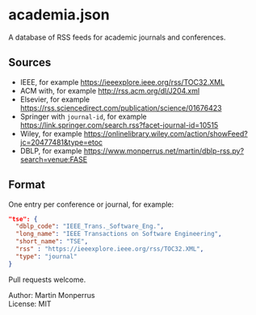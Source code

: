 # academia.json

A database of RSS feeds for academic journals and conferences.

## Sources

* IEEE, for example <https://ieeexplore.ieee.org/rss/TOC32.XML> 
* ACM with, for example <http://rss.acm.org/dl/J204.xml>
* Elsevier, for example <https://rss.sciencedirect.com/publication/science/01676423>
* Springer with `journal-id`, for example <https://link.springer.com/search.rss?facet-journal-id=10515> 
* Wiley, for example <https://onlinelibrary.wiley.com/action/showFeed?jc=20477481&type=etoc>
* DBLP, for example <https://www.monperrus.net/martin/dblp-rss.py?search=venue:FASE>
  
## Format
One entry per conference or journal, for example:

```json
"tse": {
  "dblp_code": "IEEE_Trans._Software_Eng.",
  "long_name": "IEEE Transactions on Software Engineering",
  "short_name": "TSE",
  "rss" : "https://ieeexplore.ieee.org/rss/TOC32.XML",
  "type": "journal"
}
```

Pull requests welcome.

Author: Martin Monperrus  
License: MIT
